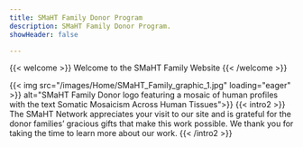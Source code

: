```yaml
---
title: SMaHT Family Donor Program
description: SMaHT Family Donor Program.
showHeader: false

---
```


{{< welcome >}}
Welcome to the SMaHT Family Website
{{< /welcome >}}

{{< img src="/images/Home/SMaHT_Family_graphic_1.jpg" loading="eager" >}} alt="SMaHT Family Donor logo featuring a mosaic of human profiles with the text Somatic Mosaicism Across Human Tissues">}}
{{< intro2 >}}
The SMaHT Network appreciates your visit to our site and is grateful for the donor families’ gracious gifts that make this work possible. We thank you for taking the time to learn more about our work.
{{< /intro2 >}}
